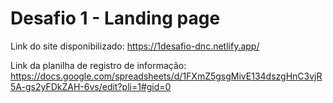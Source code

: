 # Desafio 1 - Landing page
Link do site disponibilizado: https://1desafio-dnc.netlify.app/

Link da planilha de registro de informação: https://docs.google.com/spreadsheets/d/1FXmZ5gsgMivE134dszgHnC3vjR5A-gs2yFDkZAH-6vs/edit?pli=1#gid=0
